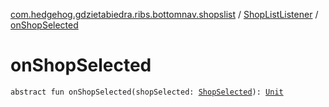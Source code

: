 [com.hedgehog.gdzietabiedra.ribs.bottomnav.shopslist](../index.md) / [ShopListListener](index.md) / [onShopSelected](./on-shop-selected.md)

# onShopSelected

`abstract fun onShopSelected(shopSelected: `[`ShopSelected`](-shop-list-event/-shop-selected/index.md)`): `[`Unit`](https://kotlinlang.org/api/latest/jvm/stdlib/kotlin/-unit/index.html)